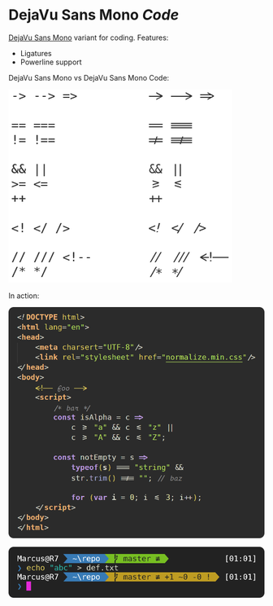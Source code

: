 # DejaVu Sans Mono *Code*

[DejaVu Sans Mono](https://dejavu-fonts.github.io/) variant for coding. Features:

* Ligatures
* Powerline support

DejaVu Sans Mono vs DejaVu Sans Mono Code:

![DejaVu Sans Mono Code](assets/chars.png)

In action:

![Javascript code](assets/example.png)

![Powerline](assets/example-2.png)
